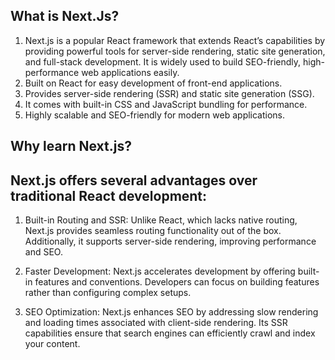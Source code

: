 ## What is Next.Js?

1. Next.js is a popular React framework that extends React’s capabilities by providing powerful tools for      server-side rendering, static site generation, and full-stack development. It is widely used to build SEO-friendly, high-performance web applications easily.
2. Built on React for easy development of front-end applications.
3. Provides server-side rendering (SSR) and static site generation (SSG).
4. It comes with built-in CSS and JavaScript bundling for performance.
5. Highly scalable and SEO-friendly for modern web applications.


## Why learn Next.js?
## Next.js offers several advantages over traditional React development:

1. Built-in Routing and SSR: Unlike React, which lacks native routing, Next.js provides seamless routing functionality out of the box. Additionally, it supports server-side rendering, improving performance and SEO.

2. Faster Development: Next.js accelerates development by offering built-in features and conventions. Developers can focus on building features rather than configuring complex setups.

3. SEO Optimization: Next.js enhances SEO by addressing slow rendering and loading times associated with client-side rendering. Its SSR capabilities ensure that search engines can efficiently crawl and index your content.